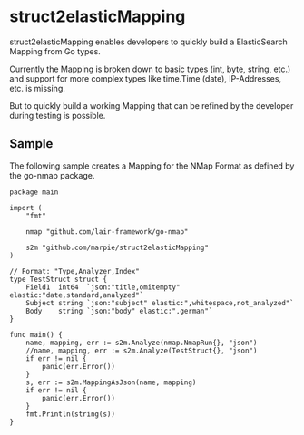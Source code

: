 # struct2elasticMapping

struct2elasticMapping enables developers to quickly build a 
ElasticSearch Mapping from Go types.

Currently the Mapping is broken down to basic types (int, byte, 
string, etc.) and support for more complex types like time.Time 
(date), IP-Addresses, etc. is missing.

But to quickly build a working Mapping that can be refined by the 
developer during testing is possible.

## Sample

The following sample creates a Mapping for the NMap Format as 
defined by the go-nmap package.

	package main

	import (
		"fmt"

		nmap "github.com/lair-framework/go-nmap"

		s2m "github.com/marpie/struct2elasticMapping"
	)

	// Format: "Type,Analyzer,Index"
	type TestStruct struct {
		Field1  int64  `json:"title,omitempty" elastic:"date,standard,analyzed"`
		Subject string `json:"subject" elastic:",whitespace,not_analyzed"`
		Body    string `json:"body" elastic:",german"`
	}

	func main() {
		name, mapping, err := s2m.Analyze(nmap.NmapRun{}, "json")
		//name, mapping, err := s2m.Analyze(TestStruct{}, "json")
		if err != nil {
			panic(err.Error())
		}
		s, err := s2m.MappingAsJson(name, mapping)
		if err != nil {
			panic(err.Error())
		}
		fmt.Println(string(s))
	}

